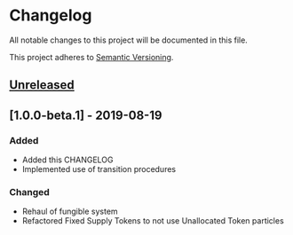 # Changelog
All notable changes to this project will be documented in this file.
 
This project adheres to [Semantic Versioning](https://semver.org/spec/v2.0.0.html).
 
## [Unreleased](#)

## [1.0.0-beta.1] - 2019-08-19
### Added
- Added this CHANGELOG
- Implemented use of transition procedures

### Changed
- Rehaul of fungible system
- Refactored Fixed Supply Tokens to not use Unallocated Token particles
